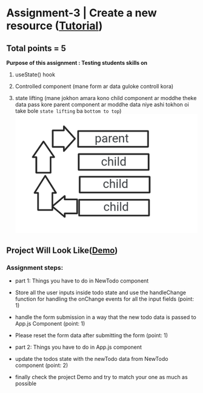 # Assignment-3 | Create a new resource ([Tutorial](https://www.youtube.com/watch?v=UwW5wVWGOm4&list=PLgH5QX0i9K3rGtitufynBKMy5gAFpa1y8&index=41))

## Total points = 5

**Purpose of this assignment : Testing students skills on**
1. useState() hook

2. Controlled component (mane form ar data guloke controll kora)

3. state lifting (mane jokhon amara kono child component ar moddhe theke data pass kore parent component ar moddhe data niye ashi tokhon oi take bole ```state lifting``` ba ```bottom to top```)
![image](./public/Screenshot%20from%202023-12-16%2012-58-18.png)


## Project Will Look Like([Demo](https://create-new-todo.netlify.app/))


### Assignment steps:

* part 1: Things you have to do in NewTodo component

 * Store all the user inputs inside todo state and use the handleChange function for handling the onChange events for all the input fields (point: 1)

 * handle the form submission in a way that the new todo data is passed to App.js Component (point: 1)

 * Please reset the form data after submitting the form (point: 1)

* part 2: Things you have to do in App.js component

 * update the todos state with the newTodo data from NewTodo component (point: 2)  

* finally check the project Demo and try to match your one as much as possible

